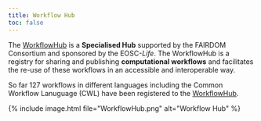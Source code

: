 ```yaml
---
title: Workflow Hub
toc: false
---
```



The [WorkflowHub](https://workflowhub.eu) is a **Specialised Hub** supported by the FAIRDOM Consortium and sponsored by the EOSC-_Life_. The WorkflowHub is a registry for sharing and publishing **computational workflows** and facilitates the re-use of these workflows in an accessible and interoperable way.

So far 127 workflows in different languages including the Common Workflow Lanuguage (CWL) have been registered to the [WorkflowHub](https://workflowhub.eu).

{% include image.html file="WorkflowHub.png" alt="Workflow Hub" %}
